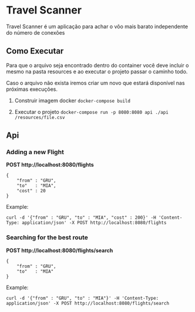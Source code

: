 # Travel Scanner

Travel Scanner é um aplicação para achar o vôo mais barato independente do número de conexões


## Como Executar

Para que o arquivo seja encontrado dentro do container você deve incluir o mesmo na pasta resources e ao executar o projeto passar o caminho todo.

Caso o arquivo não exista iremos criar um novo que estará disponível nas próximas execuções.

1. Construir imagem docker
`
docker-compose build
`

2. Executar o projeto
`
docker-compose run -p 8080:8080 api ./api /resources/file.csv
`


## Api

### Adding a new Flight
**POST http://localhost:8080/flights**
```
{
    "from" : "GRU",
    "to"   : "MIA",
    "cost" : 20
}
```


Example:
```
curl -d '{"from" : "GRU", "to" : "MIA", "cost" : 200}' -H 'Content-Type: application/json' -X POST http://localhost:8080/flights
```

### Searching for the best route
**POST http://localhost:8080/flights/search**
```
{
    "from" : "GRU",
    "to"   : "MIA"
}
```


Example:
```
curl -d '{"from" : "GRU", "to" : "MIA"}' -H 'Content-Type: application/json' -X POST http://localhost:8080/flights/search
```
